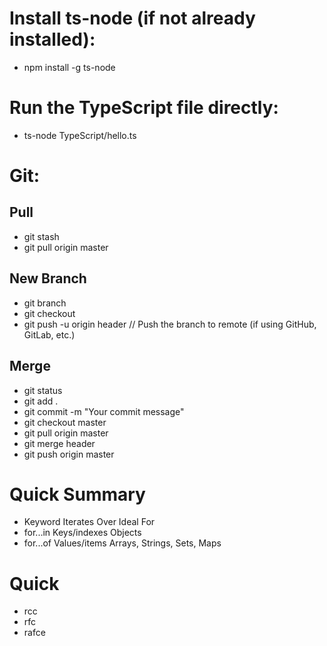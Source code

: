 # Install ts-node (if not already installed):

- npm install -g ts-node

# Run the TypeScript file directly:

- ts-node TypeScript/hello.ts

# Git:

## Pull

- git stash
- git pull origin master

## New Branch

- git branch
- git checkout <branch Name = header>
- git push -u origin header // Push the branch to remote (if using GitHub, GitLab, etc.)

## Merge

- git status
- git add .
- git commit -m "Your commit message"
- git checkout master
- git pull origin master
- git merge header
- git push origin master


# Quick Summary
- Keyword	    Iterates Over	Ideal For
- for...in	Keys/indexes	Objects
- for...of	Values/items	Arrays, Strings, Sets, Maps

# Quick
- rcc
- rfc
- rafce
